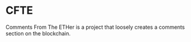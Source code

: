 # CFTE
Comments From The ETHer is a project that loosely creates a comments section on the blockchain.
